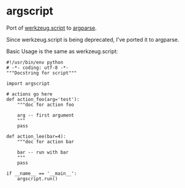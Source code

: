 argscript
=========

Port of [werkzeug.script][ws] to [argparse][].

Since werkzeug.script is being deprecated, I've ported it to argparse.

Basic Usage is the same as werkzeug.script:

    #!/usr/bin/env python
    # -*- coding: utf-8 -*-
    """Docstring for script"""

    import argscript

    # actions go here
    def action_foo(arg='test'):
        """doc for action foo
        
        arg -- first argument
        """
        pass

    def action_lee(bar=4):
        """doc for action bar

        bar -- run with bar
        """
        pass

    if __name__ == '__main__':
        argscript.run()


[ws]: http://werkzeug.pocoo.org/docs/script/
[argparse]: http://docs.python.org/library/argparse.html
